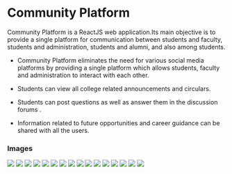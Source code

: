 # Community Platform
Community Platform is a ReactJS web application.Its main objective is to provide a single platform for communication between students and faculty, students and administration, students and alumni, and also among students. 

* Community Platform eliminates the need for various social media platforms by providing a single platform which allows students, faculty and administration to interact with each other.​

* Students can view all college related announcements and circulars. 

* Students can post questions as well as answer them in the discussion forums .​

* Information related to future opportunities and career guidance can be shared with all the users.​
### Images
![](Images/Signup.jpeg)
![](Images/Signin.jpeg)
![](Images/Home1.jpeg)
![](Images/Home2.jpeg)
![](Images/Home3.jpeg)
![](Images/Announcements1.jpeg)
![](Images/Announcements2.jpeg)
![](Images/DiscussionForums1.jpeg)
![](Images/DiscussionForums2.jpeg)
![](Images/DiscussionForums3.jpeg)
![](Images/Opportunities1.jpeg)
![](Images/Opportunities2.jpeg)
![](Images/Faculty1.jpeg)
![](Images/Faculty2.jpeg)
![](Images/Admin1.jpeg)
![](Images/Admin.jpeg)
